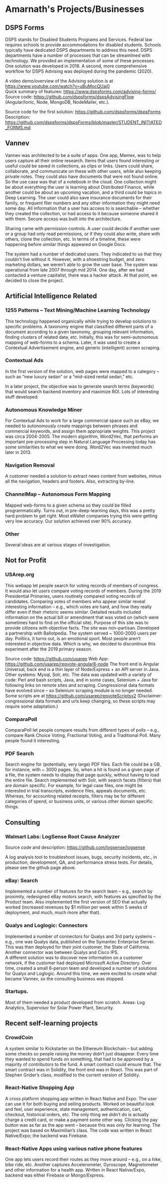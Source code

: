 # Amarnath's Projects/Businesses

## DSPS Forms <a name="dspsforms"></a>

DSPS stands for Disabled Students Programs and Services. Federal law requires schools to provide accommodations for disabled students.  Schools typically have dedicated DSPS departments to address this need. DSPS departments have a number of processes that can be streamlined with technology. We provided an implementation of some of these processes. One solution was developed in 2018. A second, more comprehensive workflow for DSPS Advising was deployed during the pandemic (2020). 

A video demo/overview of the Advising solution is at https://www.youtube.com/watch?v=uBuMocQUaj0  
Quick summary of features: https://www.dspsforms.com/advising-forms/ 
Source code: https://github.com/dspsforms/dspsAdvisingFlow   (Angular/Ionic, Node, MongoDB, NodeMailer, etc.). 

Source code for the first solution: https://github.com/dspsforms/dspsForms  
Description: https://github.com/dspsforms/dspsForms/blob/master/STUDENT_INITIATED_FORMS.md 
 

## Vannev  <a name="vannev"></a>

Vannev was architected to be a suite of apps. One app, Memex, was to help users capture all their online research. Items that users found interesting or useful could be saved in collections, as clips or links. Users could share, collaborate, and communicate on these with other users, while also keeping private notes. They could also have documents that were not found online. So the use case was that of a notebook in the cloud. One collection might be about everything the user is learning about Distributed Finance, while another could be about an upcoming vacation, and a third could be topics in Deep Learning. The user could also save insurance documents for their family, or frequent flier numbers and any other information they might need some day.  All information that a user has access to is searchable – whether they created the collection, or had access to it because someone shared it with them. Secure access was built into the architecture.

Sharing came with permission controls. A user could decide if another user or a group had only read permissions, or if they could also write, share with others, clone the collection, etc. In terms of a timeline, these were happening before similar things appeared on Google Docs.

The system had a number of dedicated users. They indicated to us that they couldn’t live without it. However, with a shoestring budget, and zero marketing dollars, we weren’t able to grow the user base. The system was operational from late 2007 through mid 2014. One day, after we had contacted a venture capitalist, there was a hacker attack. At that point, we decided to close the project.
 

## Artificial Intelligence Related <a name="ai"></a>
 
### 1255 Patterns – Text Mining/Machine Learning Technology <a name="1255patterns"></a>

This technology happened organically while trying to develop solutions to specific problems. A taxonomy engine that classified different parts of a document according to a given taxonomy, grouping relevant information, finding clusters of related data, etc. Initially, this was for semi-autonomous mapping of web-forms to a schema. Later, it was used to create a Contextual Advertisement engine, and generic (intelligent) screen scraping.
 

### Contextual Ads <a name="contextads"></a>

In the first version of the solution, web pages were mapped to a category – such as “new luxury sedan” or a “mid-sized rental sedan,” etc. 

In a later project, the objective was to generate search terms (keywords) that would search backend inventory and maximize ROI. Lots of interesting stuff developed. 
 

### Autonomous Knowledge Miner <a name="kminer"></a>

For Contextual Ads to work for a large commercial space such as eBay, we needed to autonomously create mappings between phrases and commercial keywords, and assign them appropriate weights. This project was circa 2004-2005. The modern algorithm, Word2Vec, that performs an important pre-processing step in Natural Language Processing today has some similarities to what we were doing.  Word2Vec was invented much later in 2013.

 

### Navigation Removal <a name="navremoval"></a>
A customer needed a solution to extract news content from websites, minus all the navigation, headers and footers.  Also, extracting by-line. 
 

### ChannelMap – Autonomous Form Mapping <a name="channelmap"></a>

Mapped web-forms to a given schema so they could be filled programmatically. Turns out, in pre-deep-learning days, this was a pretty hard problem to get right. Most eWallet companies trying this were getting very low accuracy. Our solution achieved over 90% accuracy.
 
 
### Other
Several ideas are at various stages of investigation. 

## Not for Profit <a name="notforprofit"></a>

### USArep.org <a name="usarep"></a>

This webapp let people search for voting records of members of congress. It would also let users compare voting records of members. During the 2019 Presidential Primaries, users routinely compared voting records of candidates.  Comparing votes of members who appear similar reveal interesting information – e.g., which votes are hard, and how they really differ even if their rhetoric seems similar.
Detailed results included information on the actual bill or amendment that was voted on (which were sometimes hard to find on the official site). Purpose of this site was to provide citizens with objective facts. The site was non-partisan.
Developed a partnership with Ballotpedia.
The system served ~ 1000-2000 users per day.  Politics, it turns out, is an emotional sport. Most people aren’t interested in objective data. Which is why, we decided to discontinue this experiment after the 2019 primary season.

Source code: https://github.com/usarep 
Web App: https://github.com/usarep/repvote-angular8-node   The front end is Angular Universal, back end is a thin layer of Node/Express + an API server in Java. Other systems: Mysql, Solr, etc. 
The data was updated with a variety of code: Perl and bash scripts, Java, and in some cases, Selenium + Java for following links on remote sites and scraping. Congressional data formats have evolved since – so Selenium scraping module is no longer needed. Some scripts are at https://github.com/usarep/repvoteScriptsv2 
(Disclaimer: congressional data formats and urls keep changing, so these scripts may require some adaptation.)

### ComparaPoll <a name="comparapoll"></a>

ComparaPoll let people compare results from different types of polls – e.g., compare Rank Choice Voting, Fractional Voting, and a Traditional Poll. 
Many people found it interesting. 

### PDF Search <a name="pdfsearch"></a>

Search engine for (potentially, very large) PDF files. Each file could be a GB, for instance, with ~ 3000 pages. So, when a hit is found on a given page of a file, the system needs to display that page quickly, without having to load the entire file. Search  implemented with Solr, with search facets (filters) that are domain specific. For example, for legal case files, one might be interested in trial transcripts, evidence files, appeals documents, etc. Whereas, for accounting related receipts, filters may be for different categories of spend, or business units, or various other domain specific things.
 
 

## Consulting <a name="consulting"></a>          	      	 	                                                                                          

### Walmart Labs: LogSense Root Cause Analyzer <a name="logsense"></a>

Source code and description: https://github.com/logsense/logsense

A log analysis tool to troubleshoot issues, bugs, security incidents, etc., in production, development, QA, and performance stress tests. For details, please see the github page above.
 
 
### eBay: Search <a name="ebay"></a>
Implemented a number of features for the search team – e.g., search by proximity, redesigned eBay motors search, with features as specified by the Product team. 
Also implemented the first version of SEO that actually worked (increased revenues by $1 million per week within 5 weeks of deployment, and much, much more after that). 

 
 
### Qualys and Loglogic: Connectors <a name="qualys"></a>

Implemented a number of connectors for Qualys and 3rd party systems – e.g., one was Qualys data, published on the Symantec Enterprise Server. This was then deployed for their joint customer, the State of California. 
Another connector was between Qualys and Cisco IPS.  
A different solution was to discover new information on a customer network, if the customer had deployed Microsoft Active Directory.
Over time, created a small 6-person team and developed a number of solutions for Qualys and Loglogic.
Around this time, we were excited to create what became Vannev, so the consulting business was stopped.


### Startups. 

Most of them needed a product developed from scratch.  Areas: Log Analytics, Supervisor for Solar Power Plant, Security.

## Recent self-learning projects <a name="selflearning"></a>

### CrowdCoin <a name="crowdcoin"></a>

A system similar to Kickstarter on the Ethereum Blockchain – but adding some checks so people raising the money didn’t just disappear. Every time they wanted to spend funds on something, that had to be approved by a majority of contributors to the fund. A smart contract could ensure that. The smart contract was in Solidity, the front end was in React. This was part of Stephen Grider’s class, modified to the current version of Solidity. 

### React-Native Shopping App <a name="rnshopping"></a>

A cross platform shopping app written in React Native and Expo. The user can use it for both buying and selling products. Worked on beautiful look and feel, user experience, state management, authentication, cart, checkout, historical orders, etc. The only thing we didn’t do is actually charge a credit card, or make a payment some other way. Clicking the pay button was as far as the app went – because this was only for learning. The project was based on Maximilian’s class. The code was written in React Native/Expo; the backend was Firebase. 

### React-Native Apps using various native phone features  <a name="rnother"></a>

One app lets users record their routes as they move around – e.g., on a hike, bike ride, etc. Another captures Accelerometer, Gyroscope, Magnetometer and other information for a health app. Written in React Native/Expo, backend was either Firebase or Mongo/Express. 
